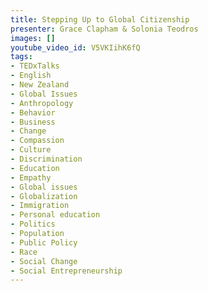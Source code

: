 ```yaml
---
title: Stepping Up to Global Citizenship
presenter: Grace Clapham & Solonia Teodros
images: []
youtube_video_id: V5VKIihK6fQ
tags:
- TEDxTalks
- English
- New Zealand
- Global Issues
- Anthropology
- Behavior
- Business
- Change
- Compassion
- Culture
- Discrimination
- Education
- Empathy
- Global issues
- Globalization
- Immigration
- Personal education
- Politics
- Population
- Public Policy
- Race
- Social Change
- Social Entrepreneurship
---
```

